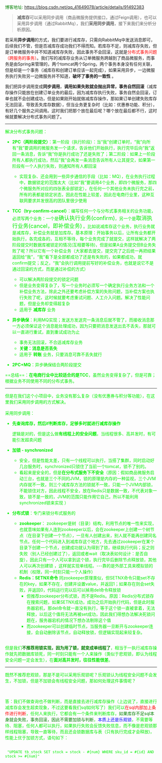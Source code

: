<font color="green">博客地址:</font> https://blog.csdn.net/qq_41649078/article/details/91492383
 
>**减库存**可以采用同步调用（商品微服务提供接口，通过Feign调用），也可以采用异步调用（通过RabbitMq），我们**采用同步调用**，接下来我们来分析分析原因。

若采用**异步调用**的方式，我们要进行减库存，只需向RabbitMq中发送消息即可，后续我们不管，但是否减库存成功我们不得而知。若库存不足，则减库存失败，但是订单微服务中并不知道减库存失败，因此事务不会回滚，这就是<font color="red">分布式事务问题 （跨服务的事务）</font>。我们写的减库存业务从订单微服务跨越到了商品微服务，而事务是由Spring来管理的，两个tomcat两个Spring，两个事务本身没有任何关联，但是却是一个事务（减库存和创建订单应该一起完成），如果采用异步，一边微服务执行失败另一边微服务并不知道，**破坏了事务的一致性** 。

我们把异步调用变成**同步调用**，**调用如果失败就会抛出异常，事务自然回滚**（减库存操作只能放在创建订单业务的最后，因为减库存执行失败，事务自然会回滚，订单也就不会创建成功，但是如果刚开始就做减库存操作，那如果订单创建失败库存无法回滚，导致丢失库存数据），但当业务更复杂时（比如：优惠券功能、积分），有好几个服务之间调用。这时我们把那个放在最后呢？哪个放在最后都不行，这时候就要解决分布式事务问题了。
<hr>
<font color="gree">解决分布式事务问题： 

- **2PC（两阶段提交）**：第一阶段（执行阶段）：当“我”创建订单时，“我”向所有“我”要调用的微服务发一个请求，告诉他们开始执行，执行完毕后向“我”返回一条消息，告诉“我”你是执行成功了还是失败了；第二阶段：如果上一阶段所有人都执行成功，然后“我”会再发一条消息告诉所有人让其提交，如果第一阶段有一个人执行失败，则通知所有人都回滚
	- 实现复杂、还会用到一些异步通信的手段（比如：MQ），在业务执行过程中，数据锁定的范围太大（比如“我”要调用4个业务，即四个微服务，那四个微服务所对应的四张表全部锁定），在任何一个其他业务未执行完之前，所有的表都是锁定状态，因此在性能上较差，因此在电商行业里，这种互联网要求并发很高的团队里很少使用 

- 	**TCC（try-confirm-cancel）**：编写任何一个与分布式事务相关的业务功能，必须写两个业务：一个是<font size=4>确认执行业务(confirm)</font>，另一个是<font size=4>取消执行业务(cancel，即补偿业务)</font> 。比如说减库存这个业务，执行业务就是减库存，补偿业务就是加库存。基本原理：开始事务以后，让所有业务都开始执行，各完成各的，互相不等待，每个业务完成了就提交，这样就解决了两阶段提交时数据库被锁定的情况(互相要等待)，但是如果A业务提交但B业务失败了呢？所以它有一个补偿业务（大家都去提交，提交完了之后统一再把结果返回给“我”，“我”看下是全部都成功了还是有失败的，如果都成功，就confirm提交；反之，“我”会执行调用提前写好的补偿业务，也就是说它不是通过回滚的方式，而是通过补偿的方式）
	- 可以解决两阶段提交的锁定问题
	- 但是业务变得复杂了，写一个业务时必须写一个确定执行业务方法和一个补偿业务方法，除此之外还要考虑补偿方案的失败问题，当补偿方案也执行失败了呢，这时候就要考虑重试问题、人工介入问题。解决了性能问题，但是业务却变得超复杂
	- 适用于 **减库存** 业务


- **异步确保**：利用MQ实现；发送方发送完一条消息后就不管了，而接收消息那一方必须保证这个消息能处理成功，因为只要把消息发送出去不丢失，那就可以一直进行重试，直到重试成功为止
	- 事务无法回滚，不合适减库存业务
	- **关键：消息是否丢失**
	- 适用于 **转账** 业务，只要消息可靠不丢失就行


- **2PC+MQ**：异步确保结合两阶段提交

==总结==：**在电商行业中比较适合的是TCC**，虽然业务变得复杂了，但是可靠；根据业务不同使用不同的分布式事务。
<hr>
但是在我们这个小项目中，业务没有那么复杂（没有优惠券与积分等功能），在这里我们采用同步调用的方式解决。
<br>
<br>
采用<font color="gree">同步调用</font>：

-  **先查询库存，然后if判断库存，足够多时就进行减库存操作**
 	
 	 逻辑是对的，但是这么做**有线程上的安全问题**，当线程很多、高并发时，有可能引发超卖问题
- **加锁 - synchronized**
  - 安全，但是性能太差，只有一个线程可以执行，当搭了集群，同时启动好几台服务时，synchronized只锁住了当前一个tomcat，锁不了别的。
  - 看起来是安全的，但是**在分布式服务下不安全**（原因：假如商品微服务启动三台，也就是三个不同的JVM，锁的原理是内存的一种监视，三个JVM内存就不一致，则三个减库存方法的锁就不一致，只能一个JVM内部锁，不能锁住对方，因此线程不安全，放在Redis只是数据一致，不代表对象一致，锁不是一致的，JVM的范围只能作用它自己，所以不能利用synchronized锁来实现 ）
- **分布式锁**：专门来锁分布式服务的
  - **zookeeper**：
    	zookeeper是树（目录）结构，利用节点的唯一性来实现，也就意味如果有人连到zookeeper以后，会在zookeeper上创建一个树节点（在目录下创建一个节点），一旦有人创建出来，别人就不能再创建同名节点。任何一个代码进入到减库存这个地方，先去通过zookeeper在某个目录下创建一个节点，创建成功就认为得到了锁，继续执行代码；反之则失败（别人已经创建过了），返回或者wait（取决表如何设计：是否自旋），因此只有一个人可以拿到这个锁，执行完毕后删除节点释放锁，其他人可以再次创建锁 ，这样就实现单线程。---靠的是外部工具来模拟锁的机制（权限，同一时刻只能一个人操作）
  - **Redis：SETNX命令** 
    	同zookeeper原理类似，但SETNX命令只能set不存在的key，如果不存在，创建并设置value，并返回1；如果存在则会set失败，并返回0，代码运行完以后可以掉用del命令释放锁 
    - 但推荐zookeeper分布式锁，而不是Redis。原因：Redis分布式锁存在搜索问题，如果SETNX成功，成功之后开始执行代码，但是此时服务器宕机，那del命令就一直没有执行，等于这个锁一直被拿着，无法释放，以后这个值将无法再被set成功，因此我们得想办法解决死锁问题在，服务器宕机的情况下想办法剔除这个值
    - 而zookeeper可以创建临时节点，当服务器一旦断开与zookeeper连接，会自动删除该节点，自动释放锁，但逻辑实现起来较复杂。
    
  
  </br> 
但是我们<font color="green">**不推荐用锁实现，因为用了锁，就变成单线程了**</font>，相当于一执行减库存操作就先把数据库锁死，同一时刻只能有一个人来操作（类似于悲观锁，即认为线程安全问题一定会发生），在**面对高并发时，往往性能很差**。 
<hr>
  既然不推荐悲观锁，那是不是可以采用乐观锁呢？乐观锁认为线程安全问题不会发生，不加锁，但是不加锁会有线程安全问题，那如何处理这件事情呢？ 

  </br>   </br> 
 答：我们不做查询也不做判断，而是直接去进行减库存操作（上边说了，直接进行减库存会发生超卖现象，不过这要看我们sql如何写了）我们可以<font color="red">在sql内部加上条件进行判断</font>，任何人来执行，它都会有一个条件来判断库存，<font color="green">如果库存不足sql本身就会失败，事务回滚，因此不需要加锁与判断</font>，<font color="blue">本质上还是乐观锁</font>，不需要等待、阻塞，任何人都可以执行，如果执行失败会反馈失败信息，而不像是悲观锁那样线程阻塞，导致一直等待，而且还会锁数据库与表（只有执行完成才会释放)，性能上优于加锁方式，语句如下：
 </br>  </br> 

```
 "UPDATE tb_stock SET stock = stock - #{num} WHERE sku_id = #{id} AND stock >= #{num}"
```



